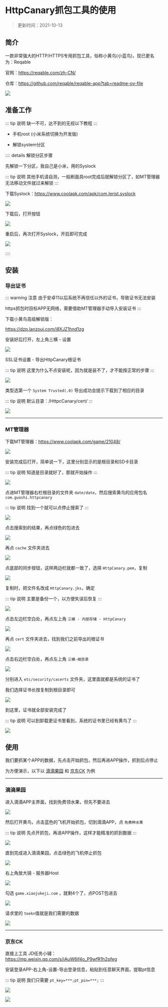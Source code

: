# HttpCanary抓包工具的使用

> 更新时间：2021-10-13


## 简介

一款非常强大的HTTP/HTTPS专用抓包工具，俗称小黄鸟(小蓝鸟)，现已更名为：Reqable

官网：https://reqable.com/zh-CN/

仓库：https://github.com/reqable/reqable-app?tab=readme-ov-file

![](/HttpCanary/HttpCanary-01.png)


## 准备工作

::: tip 说明
缺一不可，达不到的无视以下教程
:::

* 手机root (小米系统切换为开发版)

* 解锁system分区


:::: details 解锁分区步骤

先解锁一下分区，我自己是小米，用的Syslock

::: tip 说明
其他手机请自测，一般刷面具root完成后就解锁分区了，如MT管理器无法移动文件就过来解锁
:::

下载Syslock：https://www.coolapk.com/apk/com.lerist.syslock

![](/HttpCanary/HttpCanary-01.png)


下载后，打开按钮

![](/HttpCanary/HttpCanary-02.png)


重启后，再次打开Syslock，开启即可完成

![](/HttpCanary/HttpCanary-03.png)

::::



## 安装


### 导出证书


::: warning 注意
由于安卓11以后系统不再信任以外的证书，导致证书无法安装

https抓包时目标APP无网络，需要借助MT管理器手动导入安装证书
:::


下载小黄鸟高级解锁版：

https://dzp.lanzouj.com/i8XJZ1hnd1zg



安装好后打开，左上角三横 - 设置

![](/HttpCanary/HttpCanary-04.png)


SSL证书设置 - 导出HttpCanary根证书

::: tip 说明
这里为什么不点安装呢，因为就是装不了，才不能按正常的步骤
:::

![](/HttpCanary/HttpCanary-05.png)



类型选第一个 `System Trusted(.0)`  导出成功会提示下载到了相应的目录

::: tip 说明
默认目录：/HttpcCanary/cert/
:::

![](/HttpCanary/HttpCanary-06.png)


---


### MT管理器

下载MT管理器：https://www.coolapk.com/game/21048/

![](/HttpCanary/HttpCanary-07.png)


安装完成后打开，简单说一下，这里分别显示的是根目录和SD卡目录

::: tip 说明
知道是目录就好了，那就开始操作
:::

![](/HttpCanary/HttpCanary-08.png)


点进MT管理器右栏根目录的文件夹 `date/date`，然后搜索黄鸟的应用包名 `com.guoshi.httpcanary`

::: tip 说明
找到一个就可以点停止搜索了
:::

![](/HttpCanary/HttpCanary-09.png)


点击搜索到的结果，再点绿色的包进去

![](/HttpCanary/HttpCanary-10.png)



再点 `cache` 文件夹进去

![](/HttpCanary/HttpCanary-11.png)


点底部的同步按钮，这样两边栏就都一致了，选择 `HttpCanary.pem`，复制

![](/HttpCanary/HttpCanary-12.png)


复制时，把文件名改成 `HttpCanary.jks`，确定

::: tip 说明
主要是备份一个，以方便失误后恢复
:::

![](/HttpCanary/HttpCanary-13.png)


点击左边栏空白处，再点左上角 `三横 - 内部存储 - HttpCanary`

![](/HttpCanary/HttpCanary-14.png)


再点 `cert` 文件夹进去，找到我们之前导出的根证书

![](/HttpCanary/HttpCanary-15.png)



点击右边栏空白处，再点左上角 `三横-根目录`

![](/HttpCanary/HttpCanary-16.png)



分别进入 `etc/security/cacerts` 文件夹，这里面就都是系统的证书了

我们选择证书长按复制到根目录即可

![](/HttpCanary/HttpCanary-17.png)


到这里，证书就全部安装完成了

::: tip 说明
可以到卸载更证书里看到，系统的证书里已经有黄鸟了
:::

![](/HttpCanary/HttpCanary-18.png)







## 使用


我们要抓某个APP的数据，先点击开始抓包，然后再进APP操作，抓到后点停止


为方便演示，以下以 [滴滴果园](#滴滴果园) 和 [京东CK](#京东ck) 为例

---

### 滴滴果园


进入滴滴APP主界面，找到免费领水果，但先不要进去

![](/HttpCanary/HttpCanary-19.png)


然后打开黄鸟，点击蓝色的飞机开始抓包，切到滴滴APP，点 `免费种水果`

::: tip 说明
先点开抓包，再进APP操作，这样才能精准的抓到数据
:::

![](/HttpCanary/HttpCanary-20.png)


直到完成进入滴滴果园，点击绿色的飞机停止抓包

![](/HttpCanary/HttpCanary-21.png)


右上角放大镜 - 服务器Host

![](/HttpCanary/HttpCanary-22.png)

勾选 `game.xiaojukeji.com` ，就剩4个了，点POST包进去

![](/HttpCanary/HttpCanary-23.png)


请求里的 `toekn`值就是我们需要的数据

![](/HttpCanary/HttpCanary-24.png)



---

### 京东CK


直接上工具 JD任务小辅：https://mp.weixin.qq.com/s/iAuW6if4o_P9wfR1h2pfeg


安装登录APP-右上角-设置-导出登录信息，粘贴到任意聊天界面，提取pt信息

::: tip 说明
我们只需要 `pt_key=***;pt_pin=***;`
:::

![](/HttpCanary/HttpCanary-25.png)

![](/HttpCanary/HttpCanary-26.png)




